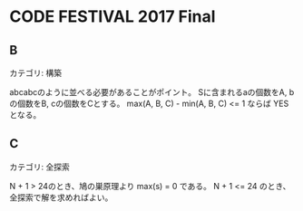 # CODE FESTIVAL 2017 Final

## B
カテゴリ: 構築

abcabcのように並べる必要があることがポイント。
Sに含まれるaの個数をA, bの個数をB, cの個数をCとする。
max(A, B, C) - min(A, B, C) <= 1 ならば YESとなる。

## C
カテゴリ: 全探索

N + 1 > 24のとき、鳩の巣原理より max(s) = 0 である。
N + 1 <= 24 のとき、全探索で解を求めればよい。
